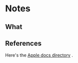 <!--
-*- mode: markdown; coding: utf-8; -*-
 vim: ft=markdown:sw=2:ts=2:et

 Time-stamp: "Last Modified 2023-03-13 16:40:42 by Gene De Lisa, genedelisa"

 File: Notes.md

 Gene De Lisa
 gene@rockhoppertech.com
 http://rockhoppertech.com/blog/
 License - http://unlicense.org
###############################################################################
-->

# Notes


## What


## References
Here's the [Apple docs directory][apple-docs] .


[apple-docs]:<https://developer.apple.com/documentation/technologies> "Apple documentation"
